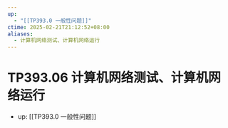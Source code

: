 ```yaml
---
up:
  - "[[TP393.0 一般性问题]]"
ctime: 2025-02-21T21:12:52+08:00
aliases:
  - 计算机网络测试、计算机网络运行
---
```


# TP393.06 计算机网络测试、计算机网络运行

- up: [[TP393.0 一般性问题]]
